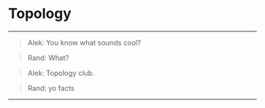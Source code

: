 # Topology

---

> Alek: You know what sounds cool?

> Rand: What?

> Alek: Topology club.

> Rand: yo facts

---



